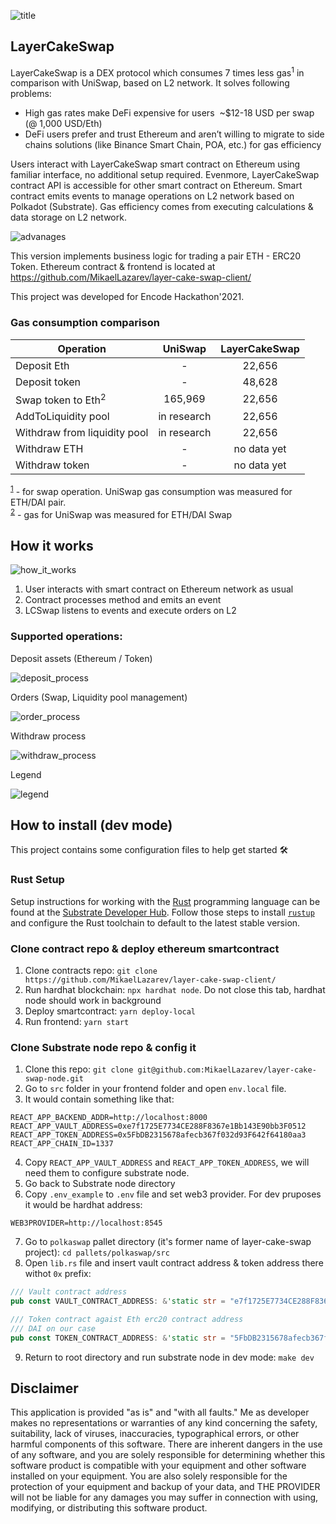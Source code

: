 ![title](https://user-images.githubusercontent.com/26343374/106135940-a01b1a80-6179-11eb-956c-e6139f634973.png)
## LayerCakeSwap

LayerCakeSwap is a DEX protocol which consumes 7 times less gas<sup>1</sup> in comparison with UniSwap, based on L2 network.
It solves following problems: 

- High gas rates make DeFi expensive for users  ~$12-18 USD per swap (@ 1,000 USD/Eth)
- DeFi users prefer and trust Ethereum and aren’t willing to migrate to side chains solutions (like Binance Smart Chain, POA, etc.) for gas efficiency

Users interact with LayerCakeSwap smart contract on Ethereum using familiar interface, no additional setup required. 
Evenmore, LayerCakeSwap contract API is accessible for other smart contract on Ethereum. Smart contract emits events to 
manage operations on L2 network based on Polkadot (Substrate). Gas efficiency comes from executing calculations & 
data storage on L2 network.

![advanages](https://user-images.githubusercontent.com/26343374/106137793-4405c580-617c-11eb-8b6c-59190649bbe8.png)

This version implements business logic for trading a pair ETH - ERC20 Token. Ethereum contract & frontend is located at https://github.com/MikaelLazarev/layer-cake-swap-client/

This project was developed for Encode Hackathon'2021. 

### Gas consumption comparison
| Operation                    | UniSwap     | LayerCakeSwap |
|------------------------------|:-----------:|:-------------:|
| Deposit Eth                  | -           |  22,656       |
| Deposit token                | -           |  48,628       | 
| Swap token to Eth<sup>2</sup>| 165,969     |  22,656       |
| AddToLiquidity pool          | in research |  22,656       |
| Withdraw from liquidity pool | in research |  22,656       |
| Withdraw ETH                 | -           |  no data yet  |
| Withdraw token               | -           |  no data yet  |

<sup>[1](#myfootnote1)</sup> - for swap operation. UniSwap gas consumption was measured for ETH/DAI pair.  
<sup>[2](#myfootnote1)</sup> - gas for UniSwap was measured for ETH/DAI Swap

## How it works

![how_it_works](https://user-images.githubusercontent.com/26343374/106125934-cf2b8f00-616d-11eb-8874-2ae3d08ccf6b.png)

1. User interacts with smart contract on Ethereum network as usual
2. Contract processes method and emits an event
3. LCSwap listens to events and execute orders on L2

### Supported operations:

Deposit assets (Ethereum / Token)

![deposit_process](https://user-images.githubusercontent.com/26343374/106126399-5f69d400-616e-11eb-9d63-7e2360e5da49.png)

Orders (Swap, Liquidity pool management)

![order_process](https://user-images.githubusercontent.com/26343374/106126526-845e4700-616e-11eb-89be-752d8ea2f472.png)

Withdraw process

![withdraw_process](https://user-images.githubusercontent.com/26343374/106127954-08fd9500-6170-11eb-891a-550223ceb0b3.png)

Legend

![legend](https://user-images.githubusercontent.com/26343374/106128944-e15afc80-6170-11eb-9880-5fc25f9e3fe6.png)

## How to install (dev mode)

This project contains some configuration files to help get started :hammer_and_wrench:

### Rust Setup

Setup instructions for working with the [Rust](https://www.rust-lang.org/) programming language can
be found at the
[Substrate Developer Hub](https://substrate.dev/docs/en/knowledgebase/getting-started). Follow those
steps to install [`rustup`](https://rustup.rs/) and configure the Rust toolchain to default to the
latest stable version.

### Clone contract repo & deploy ethereum smartcontract

1. Clone contracts repo: `git clone https://github.com/MikaelLazarev/layer-cake-swap-client/`
2. Run hardhat blockchain: `npx hardhat node`. Do not close this tab, hardhat node should work in background
3. Deploy smartcontract: `yarn deploy-local`
4. Run frontend: `yarn start`

### Clone Substrate node repo & config it

1. Clone this repo: `git clone git@github.com:MikaelLazarev/layer-cake-swap-node.git`
2. Go to `src` folder in your frontend folder and open `env.local` file.
3. It would contain something like that:
```
REACT_APP_BACKEND_ADDR=http://localhost:8000
REACT_APP_VAULT_ADDRESS=0xe7f1725E7734CE288F8367e1Bb143E90bb3F0512
REACT_APP_TOKEN_ADDRESS=0x5FbDB2315678afecb367f032d93F642f64180aa3
REACT_APP_CHAIN_ID=1337
```
4. Copy `REACT_APP_VAULT_ADDRESS` and `REACT_APP_TOKEN_ADDRESS`, we will need them to configure substrate node.
5. Go back to Substrate node directory
6. Copy `.env_example` to `.env` file and set web3 provider. For dev pruposes it would be hardhat address:
```
WEB3PROVIDER=http://localhost:8545
```
7. Go to `polkaswap` pallet directory (it's former name of layer-cake-swap project): `cd pallets/polkaswap/src`
8. Open `lib.rs` file and insert vault contract address & token address there withot `0x` prefix:
```rust
/// Vault contract address
pub const VAULT_CONTRACT_ADDRESS: &'static str = "e7f1725E7734CE288F8367e1Bb143E90bb3F0512";

/// Token contract agaist Eth erc20 contract address
/// DAI on our case
pub const TOKEN_CONTRACT_ADDRESS: &'static str = "5FbDB2315678afecb367f032d93F642f64180aa3";
```
9. Return to root directory and run substrate node in dev mode: `make dev`

## 

## Disclaimer

This application is provided "as is" and "with all faults." Me as developer makes no representations or 
warranties of any kind concerning the safety, suitability, lack of viruses, inaccuracies, typographical 
errors, or other harmful components of this software. There are inherent dangers in the use of any software, 
and you are solely responsible for determining whether this software product is compatible with your equipment and 
other software installed on your equipment. You are also solely responsible for the protection of your equipment 
and backup of your data, and THE PROVIDER will not be liable for any damages you may suffer in connection with using, 
modifying, or distributing this software product.
